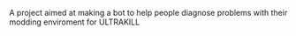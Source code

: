 A project aimed at making a bot to help people diagnose problems with their modding enviroment for ULTRAKILL
